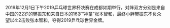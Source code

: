 2019年12月1日下午2019乒乓球世界杯决赛在成都如期举行，对阵双方分别是来自中国的22岁的樊振东和来自日本的16岁“神童”张本智和，最终小胖樊振东不负众望以4:2击败张本智和，夺得2019乒乓球世界金牌。

